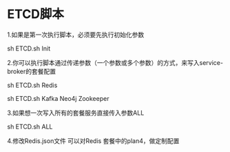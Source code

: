 ETCD脚本 <br/>
============

1.如果是第一次执行脚本，必须要先执行初始化参数<br>

sh ETCD.sh Init <br>

2.你可以执行脚本通过传递参数（一个参数或多个参数）的方式，来写入service-broker的套餐配置<br>

sh ETCD.sh Redis <br> 

sh ETCD.sh Kafka Neo4j Zookeeper 
             
3.如果想一次写入所有的套餐服务直接传入参数ALL <br>

sh ETCD.sh ALL <br>

4.修改Redis.json文件 可以对Redis 套餐中的plan4，做定制配置 <br>

